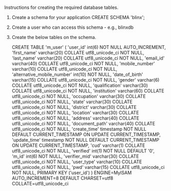 Instructions for creating the required database tables.

1. Create a schema for your application
CREATE SCHEMA 'blinx';

2. Create a user who can access this schema - e.g., blinxdb

3. Create the below tables on the schema.

    CREATE TABLE 'm_user' (
     'user_id' int(6) NOT NULL AUTO_INCREMENT,
     'first_name' varchar(20) COLLATE utf8_unicode_ci NOT NULL,
     'last_name' varchar(20) COLLATE utf8_unicode_ci NOT NULL,
     'email_id' varchar(40) COLLATE utf8_unicode_ci NOT NULL,
     'mobile_number' varchar(10) COLLATE utf8_unicode_ci NOT NULL,
     'alternative_mobile_number' int(10) NOT NULL,
     'date_of_birth' varchar(15) COLLATE utf8_unicode_ci NOT NULL,
     'gender' varchar(6) COLLATE utf8_unicode_ci NOT NULL,
     'qualification' varchar(30) COLLATE utf8_unicode_ci NOT NULL,
     'institution' varchar(60) COLLATE utf8_unicode_ci NOT NULL,
     'occupation' varchar(30) COLLATE utf8_unicode_ci NOT NULL,
     'state' varchar(30) COLLATE utf8_unicode_ci NOT NULL,
     'district' varchar(30) COLLATE utf8_unicode_ci NOT NULL,
     'location' varchar(30) COLLATE utf8_unicode_ci NOT NULL,
     'address' varchar(40) COLLATE utf8_unicode_ci NOT NULL,
     'document_path' varchar(40) COLLATE utf8_unicode_ci NOT NULL,
     'create_time' timestamp NOT NULL DEFAULT CURRENT_TIMESTAMP ON UPDATE CURRENT_TIMESTAMP,
     'update_time' timestamp NOT NULL DEFAULT CURRENT_TIMESTAMP ON UPDATE CURRENT_TIMESTAMP,
     'cud' varchar(1) COLLATE utf8_unicode_ci NOT NULL,
     'verified' int(1) NOT NULL DEFAULT '0',
     'm_id' int(6) NOT NULL,
     'verifier_mid' varchar(30) COLLATE utf8_unicode_ci NOT NULL,
     'user_type' varchar(10) COLLATE utf8_unicode_ci NOT NULL,
     'pwd' varchar(15) COLLATE utf8_unicode_ci NOT NULL,
     PRIMARY KEY ('user_id')
    ) ENGINE=MyISAM AUTO_INCREMENT=8 DEFAULT CHARSET=utf8 COLLATE=utf8_unicode_ci

